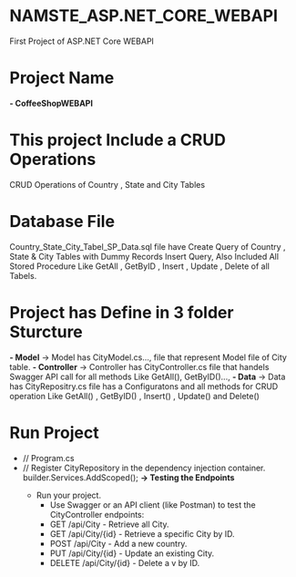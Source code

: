 # NAMSTE_ASP.NET_CORE_WEBAPI
First Project of ASP.NET Core WEBAPI 

# Project Name
**- CoffeeShopWEBAPI**

# This project Include a CRUD Operations
CRUD Operations of Country , State and City Tables

# Database File 
Country_State_City_Tabel_SP_Data.sql file have Create Query of Country , State & City  Tables 
with Dummy Records Insert Query, Also Included All Stored Procedure Like GetAll , GetByID , Insert , Update , Delete of all Tabels.

# Project has Define in 3 folder Sturcture 
**- Model**
  -> Model has CityModel.cs..., file that represent Model file of City table.
**- Controller**
  -> Controller has CityController.cs file that handels Swagger API call for all methods Like GetAll(), GetByID()...,
**- Data**
  -> Data has CityRepositry.cs file has a Configuratons and all methods for CRUD operation Like GetAll() , GetByID() , Insert() , Update() and Delete()

# Run Project 
- // Program.cs
- // Register CityRepository in the dependency injection container.
  builder.Services.AddScoped<StateRepository>();
**-> Testing the Endpoints**
  - Run your project.
    - Use Swagger or an API client (like Postman) to test the CityController endpoints:
    - GET /api/City - Retrieve all City.
    - GET /api/City/{id} - Retrieve a specific City by ID.
    - POST /api/City - Add a new country.
    - PUT /api/City/{id} - Update an existing City.
    - DELETE /api/City/{id} - Delete a v by ID.
